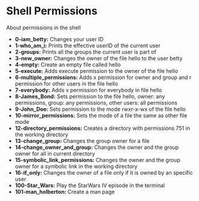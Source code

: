 # Shell Permissions

About permissions in the shell

- **0-iam_betty:** Changes your user ID
- **1-who_am_i:** Prints the effective userID of the current user
- **2-groups:** Prints all the groups the current user is part of
- **3-new_owner:** Changes the owner of the file hello to the user betty
- **4-empty:** Create an empty file called hello
- **5-execute:** Adds execute permission to the owner of the file hello
- **6-multiple_permissions:** Adds x permission for owner and group and r permission for other users in the file hello
- **7-everybody:** Adds x permission for everybody in file hello
- **8-James_Bond:** Sets permission to the file hello, owner: any permissions, group: any permissions, other users: all permissions
- **9-John_Doe:** Sets permission to the mode rwxr-x-wx of the file hello
- **10-mirror_permissions:** Sets the mode of a file the same as other file mode
- **12-directory_permissions:** Creates a directory with permissions 751 in the working directory
- **13-change_group:** Changes the group owner for a file
- **14-change_owner_and_group:** Changes the owner and the group owner for all in current directory
- **15-symbolic_link_permissions:** Changes the owner and the group owner for a symbolic link in the working directory
- **16-if_only:** Changes the owner of a file only if it is owned by an specific user
- **100-Star_Wars:** Play the StarWars IV episode in the terminal
- **101-man_holberton:** Create a man page
